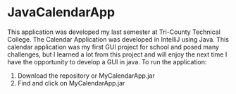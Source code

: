 # JavaCalendarApp
This application was developed my last semester at Tri-County Technical College. The Calendar Application was developed in IntelliJ using Java. This calendar application was my first GUI project for school and posed many challenges, but I learned a lot from this project and will enjoy the next time I have the opportunity to develop a GUI in java. To run the application:

1. Download the repository or MyCalendarApp.jar
2. Find and click on MyCalendarApp.jar
